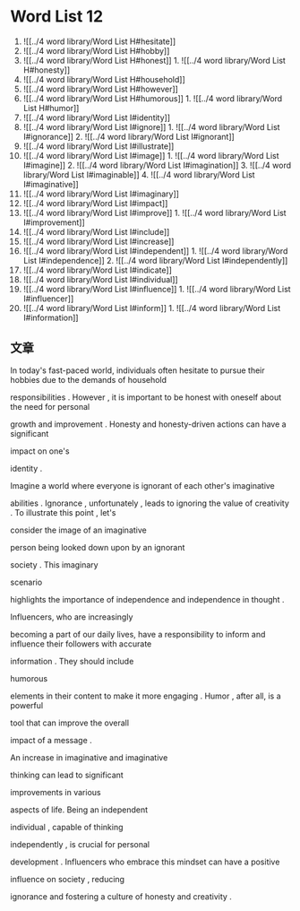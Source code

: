 # Word List 12

01. ![[../4 word library/Word List H#hesitate]]
02. ![[../4 word library/Word List H#hobby]]
03. ![[../4 word library/Word List H#honest]]
		1. ![[../4 word library/Word List H#honesty]]
04. ![[../4 word library/Word List H#household]]
05. ![[../4 word library/Word List H#however]]
06. ![[../4 word library/Word List H#humorous]]
		1. ![[../4 word library/Word List H#humor]]
07. ![[../4 word library/Word List I#identity]]
08. ![[../4 word library/Word List I#ignore]]
		1. ![[../4 word library/Word List I#ignorance]]
		2. ![[../4 word library/Word List I#ignorant]]
09. ![[../4 word library/Word List I#illustrate]]
10. ![[../4 word library/Word List I#image]]
		1. ![[../4 word library/Word List I#imagine]]
		2. ![[../4 word library/Word List I#imagination]]
		3. ![[../4 word library/Word List I#imaginable]]
		4. ![[../4 word library/Word List I#imaginative]]
11. ![[../4 word library/Word List I#imaginary]]
12. ![[../4 word library/Word List I#impact]]
13. ![[../4 word library/Word List I#improve]]
		1. ![[../4 word library/Word List I#improvement]]
14. ![[../4 word library/Word List I#include]]
15. ![[../4 word library/Word List I#increase]]
16. ![[../4 word library/Word List I#independent]]
		1. ![[../4 word library/Word List I#independence]]
		2. ![[../4 word library/Word List I#independently]]
17. ![[../4 word library/Word List I#indicate]]
18. ![[../4 word library/Word List I#individual]]
19. ![[../4 word library/Word List I#influence]]
		1. ![[../4 word library/Word List I#influencer]]
20. ![[../4 word library/Word List I#inform]]
		1. ![[../4 word library/Word List I#information]]

## 文章

In today's fast-paced world, 
individuals
 often 
hesitate
 to 
pursue
 their hobbies 
due
 to the 
demands
 of 
household
 
responsibilities
. 
However
, it is 
important
 to be 
honest
 with 
oneself
 about the 
need
 for 
personal
 
growth
 and 
improvement
. 
Honesty
 and honesty-driven 
actions
 can have a 
significant
 
impact
 on 
one's
 
identity
.

Imagine
 a world where 
everyone
 is 
ignorant
 of each other's 
imaginative
 
abilities
. 
Ignorance
, 
unfortunately
, 
leads
 to 
ignoring
 the 
value
 of 
creativity
. To 
illustrate
 this 
point
, 
let's
 
consider
 the 
image
 of an 
imaginative
 
person
 being looked down 
upon
 by an 
ignorant
 
society
. This 
imaginary
 
scenario
 
highlights
 the 
importance
 of 
independence
 and 
independence
 in 
thought
.

Influencers, who are 
increasingly
 
becoming
 a 
part
 of our 
daily
 lives, have a 
responsibility
 to 
inform
 and 
influence
 their 
followers
 with 
accurate
 
information
. They should 
include
 
humorous
 
elements
 in their 
content
 to make it more 
engaging
. 
Humor
, after all, is a 
powerful
 
tool
 that can 
improve
 the 
overall
 
impact
 of a 
message
.

An 
increase
 in 
imaginative
 and 
imaginative
 
thinking
 can 
lead
 to 
significant
 
improvements
 in 
various
 
aspects
 of life. Being an 
independent
 
individual
, 
capable
 of 
thinking
 
independently
, is 
crucial
 for 
personal
 
development
. Influencers who 
embrace
 this 
mindset
 can have a 
positive
 
influence
 on 
society
, 
reducing
 
ignorance
 and 
fostering
 a 
culture
 of 
honesty
 and 
creativity
.